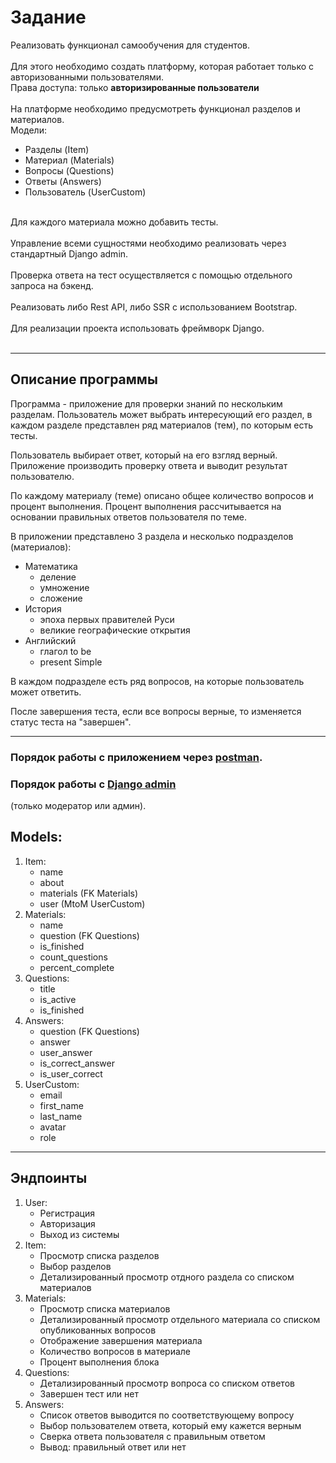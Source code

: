 # Задание

Реализовать функционал самообучения для студентов. <br><br>
Для этого необходимо создать платформу, 
которая работает только с авторизованными пользователями. <br>
Права доступа: только **авторизированные пользователи**<br><br>
На платформе необходимо предусмотреть функционал разделов и материалов.<br>
Модели:
- Разделы (Item)
- Материал (Materials)
- Вопросы (Questions)
- Ответы (Answers)
- Пользователь (UserCustom)<br><br>

Для каждого материала можно добавить тесты. <br><br>
Управление всеми сущностями необходимо реализовать через стандартный Django admin.<br><br>
Проверка ответа на тест осуществляется с помощью отдельного запроса на бэкенд. <br><br>
Реализовать либо Rest API, либо SSR с использованием Bootstrap. <br><br>
Для реализации проекта использовать фреймворк Django.<br><br>

---

## Описание программы

Программа - приложение для проверки знаний по нескольким разделам.
Пользователь может выбрать интересующий его раздел, 
в каждом разделе представлен ряд материалов (тем), по которым есть тесты.

Пользователь выбирает ответ, который на его взгляд верный. Приложение производить проверку ответа
и выводит результат пользователю.

По каждому материалу (теме) описано общее количество вопросов и процент выполнения.
Процент выполнения рассчитывается на основании правильных ответов пользователя по теме.

В приложении представлено 3 раздела и несколько подразделов (материалов):
- Математика
  - деление
  - умножение
  - сложение
- История
  - эпоха первых правителей Руси
  - великие географические открытия
- Английский
  - глагол to be
  - present Simple

В каждом подразделе есть ряд вопросов, на которые пользователь может ответить.

После завершения теста, если все вопросы верные, то изменяется статус теста на "завершен".

---

### Порядок работы с приложением через [postman](./README_files/README_Postman.md).


### Порядок работы с [Django admin](./README_files/README_Admin.md) 
(только модератор или админ).


## Models:
1. Item:
    - name
    - about
    - materials (FK Materials)
    - user (MtoM UserCustom)
2. Materials:
    - name
    - question (FK Questions)
    - is_finished
    - count_questions
    - percent_complete
3. Questions:
   - title
   - is_active
   - is_finished
4. Answers:
   - question (FK Questions)
   - answer
   - user_answer
   - is_correct_answer
   - is_user_correct
5. UserCustom:
    - email
    - first_name
    - last_name
    - avatar
    - role

---

## Эндпоинты

1. User:
   - Регистрация
   - Авторизация
   - Выход из системы
2. Item:
   - Просмотр списка разделов
   - Выбор разделов
   - Детализированный просмотр отдного раздела со списком материалов
3. Materials:
   - Просмотр списка материалов
   - Детализированный просмотр отдельного материала со списком опубликованных вопросов
   - Отображение завершения материала
   - Количество вопросов в материале
   - Процент выполнения блока
4. Questions:
   - Детализированный просмотр вопроса со списком ответов
   - Завершен тест или нет
5. Answers:
   - Список ответов выводится по соответствующему вопросу
   - Выбор пользователем ответа, который ему кажется верным
   - Сверка ответа пользователя с правильным ответом
   - Вывод: правильный ответ или нет


